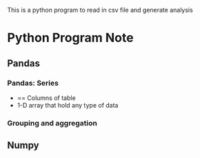 This is a python program to read in csv file and generate analysis

# Python Program Note

## Pandas
### Pandas: Series
- == Columns of table
- 1-D array that hold any type of data

### Grouping and aggregation

## Numpy



